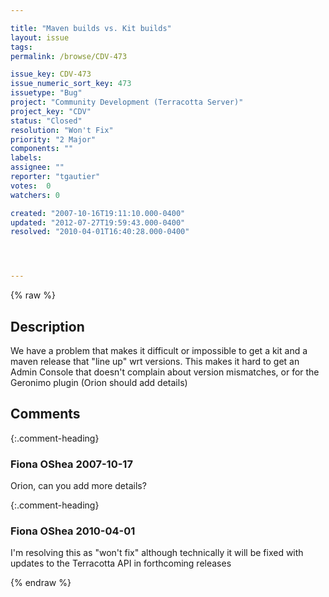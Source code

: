 ```yaml
---

title: "Maven builds vs. Kit builds"
layout: issue
tags: 
permalink: /browse/CDV-473

issue_key: CDV-473
issue_numeric_sort_key: 473
issuetype: "Bug"
project: "Community Development (Terracotta Server)"
project_key: "CDV"
status: "Closed"
resolution: "Won't Fix"
priority: "2 Major"
components: ""
labels: 
assignee: ""
reporter: "tgautier"
votes:  0
watchers: 0

created: "2007-10-16T19:11:10.000-0400"
updated: "2012-07-27T19:59:43.000-0400"
resolved: "2010-04-01T16:40:28.000-0400"




---
```


{% raw %}

## Description

<div markdown="1" class="description">

We have a problem that makes it difficult or impossible to get a kit and a maven release that "line up" wrt versions.  This makes it hard to get an Admin Console that doesn't complain about version mismatches, or for the Geronimo plugin (Orion should add details)




</div>

## Comments


{:.comment-heading}
### **Fiona OShea** <span class="date">2007-10-17</span>

<div markdown="1" class="comment">

Orion, can you add more details?

</div>


{:.comment-heading}
### **Fiona OShea** <span class="date">2010-04-01</span>

<div markdown="1" class="comment">

I'm resolving this as "won't fix" although technically it will be fixed with updates to the Terracotta API in forthcoming releases

</div>



{% endraw %}
